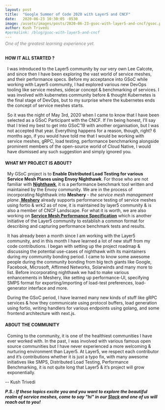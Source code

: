 ```yaml
---
layout: post
title:  "Google Summer of Code 2020 with Layer5 and CNCF"
date:   2020-06-23 10:30:05 -0530
image: /assets/images/posts/2020-06-23-gsoc-with-layer5-and-cncf/gsoc.png
author: Kush Trivedi
#permalink: /blog/gsoc-with-layer5-and-cncf
---
```

<div class="center" style="color:gray;position:relative;top:-10px;"><i>One of the greatest learning experience yet.</i></div>

<h4 style="text-transform: uppercase;">How it all started ?</h4>
<p style="margin-left:.5em;">
I was introduced to the Layer5 community by our very own Lee Calcote, and since then I have been exploring the vast world of service meshes, and their performance specs. Before my acceptance into GSoC while working with Layer5 community, I had explored various new DevOps tooling like service meshes, sidecar concept & benchmarking of services. I was involved with kubernetes community before & thought Kubernetes is the final stage of DevOps, but to my surprise where the kubernetes ends the concept of service meshes starts.
</p>
<p style="margin-left:.5em;">
So it was the night of May 3rd, 2020 when I came to know that I have been selected as a GSoC Participant with the CNCF. If I’m being honest, I’ll say that I tried my best to get into GSoC’19 with another organisation, but I was not accepted that year. Everything happens for a reason, though, right? 6 months ago, if you would have told me that I would be working with service meshes, gRPC, load testing, performance benchmarking alongside prominent members of the open-source world of Cloud Native, I would have dismissed any such suggestion and simply ignored you. 
</p>

<h4 style="text-transform: uppercase;">What my project is about?</h4>
<p style="margin-left:.5em;">
My GSoC project is to <strong>Enable Distributed Load Testing for various Service Mesh Planes using Envoy Nighthawk</strong>. For those who are not familiar with <a href="https://github.com/envoyproxy/nighthawk"><strong>Nighthawk</strong></a>, it is a performance benchmark tool written and maintained by the Envoy community. We are in the process of incorporating Nighthawk into <strong>Meshery</strong> - <i>the service mesh management plane</i>.<a href="https://github.com/layer5io/meshery"> <strong>Meshery</strong></a> already supports performance testing of service meshes using fortio & wrk2 as of now, it is maintained by layer5 community & is also a member of CNCF Landscape. For what it is worth, we are also working on <a href="https://github.com/layer5io/service-mesh-performance-specification"><strong>Service Mesh Performance Specification</strong></a> which is another initiative of the Layer5 community to establish a common format for describing and capturing performance benchmark tests and results.
</p>
<p style="margin-left:.5em;">
It has already been a month since I am working with the Layer5 community, and in this month I have learned a lot of new stuff from my code contributions. I began with setting up the project roadmap & discussing the potential use-cases of nighthawk with its maintainers during my community bonding period. I came to know some awesome people during the community bonding from big tech giants like Google, Facebook, Microsoft, Affirmed Networks, Solarwinds and many more to list. Before incorporating nighthawk we had to make various enhancements in Meshery, like setting up performance-UI, specifying SMPS format for exporting/importing of load-test preferences, load-generator interface and more.
</p>
<p style="margin-left:.5em;">
During the GSoC period, I have learned many new kinds of stuff like gRPC services & how they communicate using protocol buffers, load generation using fortio, writing handlers for various endpoints using golang, and some frontend architecture with next.js.
</p>


<h4 style="text-transform: uppercase;">About the community</h4>
<p style="margin-left:.5em;">
Coming to the community, it is one of the healthiest communities I have ever worked with. In the past, I was involved with various famous open source communities but I have never experienced a more welcoming & nurturing environment than Layer5. At Layer5, we respect each contributor and it’s contributions whether it is just a typo fix, with many awesome initiatives like SMPS, Distributed Load Testing, Performance Benchmarking, it is not quite long that Layer5 & it’s project will grow exponentially.
</p>

\-- Kush Trivedi

_**P.S.: If these topics excite you and you want to explore the beautiful realm of service meshes, come to say "hi" in our [Slack](http://slack.layer5.io) and one of us will reach out to you!**_

